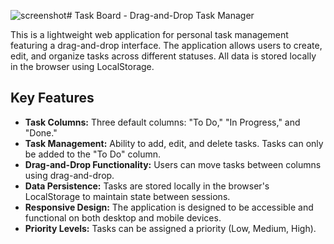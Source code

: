 ![screenshot](https://github.com/user-attachments/assets/66225b12-8a32-4090-94f7-98d16b3ffe81)# Task Board - Drag-and-Drop Task Manager

This is a lightweight web application for personal task management featuring a drag-and-drop interface. The application allows users to create, edit, and organize tasks across different statuses. All data is stored locally in the browser using LocalStorage.

## Key Features

*   **Task Columns:** Three default columns: "To Do," "In Progress," and "Done."
*   **Task Management:** Ability to add, edit, and delete tasks. Tasks can only be added to the "To Do" column.
*   **Drag-and-Drop Functionality:** Users can move tasks between columns using drag-and-drop.
*   **Data Persistence:** Tasks are stored locally in the browser's LocalStorage to maintain state between sessions.
*   **Responsive Design:** The application is designed to be accessible and functional on both desktop and mobile devices.
*   **Priority Levels:** Tasks can be assigned a priority (Low, Medium, High).
